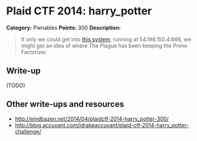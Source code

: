 # Plaid CTF 2014: harry_potter

**Category:** Pwnables
**Points:** 300
**Description:**

> If only we could get into [this system](harry_potter-2e0391597fb1d20ebf79b7d77c21b06e.tar.bz2), running at 54.198.150.4:666, we might get an idea of where The Plague has been keeping the Prime Factorizer.

## Write-up

(TODO)

## Other write-ups and resources

* <http://eindbazen.net/2014/04/plaidctf-2014-harry_potter-300/>
* <http://blog.accuvant.com/jdrakeaccuvant/plaid-ctf-2014-harry_potter-challenge/>
